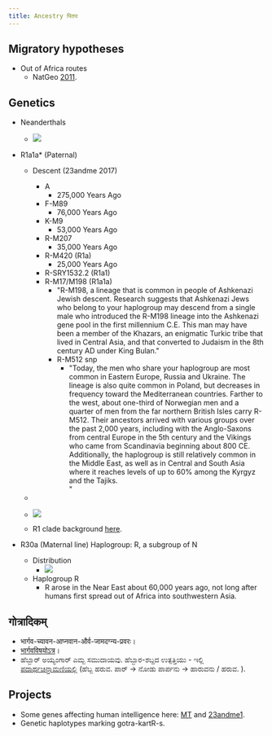 ```yaml
---
title: Ancestry पितरः
---
```



## Migratory hypotheses

- Out of Africa routes
    - NatGeo [2011](http://voices.nationalgeographic.com/2011/11/03/modern-humans-wandered-out-of-africa-via-arabia/).

## Genetics

- Neanderthals
    - [![](http://i.imgur.com/PfLO0gj.png)](http://i.imgur.com/PfLO0gj.png)
        
          
        
- R1a1a* (Paternal)
    - Descent (23andme 2017)
        - A
            - 275,000 Years Ago
        - F-M89
            - 76,000 Years Ago
        - K-M9
            - 53,000 Years Ago
        - R-M207
            - 35,000 Years Ago
        - ‎R-M420 (R1a)
            - 25,000 Years Ago
        - R-SRY1532.2 (R1a1)
        - R-M17/M198 (R1a1a)
            - "R-M198, a lineage that is common in people of Ashkenazi Jewish descent. Research suggests that Ashkenazi Jews who belong to your haplogroup may descend from a single male who introduced the R-M198 lineage into the Ashkenazi gene pool in the first millennium C.E. This man may have been a member of the Khazars, an enigmatic Turkic tribe that lived in Central Asia, and that converted to Judaism in the 8th century AD under King Bulan."
            - R-M512 snp
                - "Today, the men who share your haplogroup are most common in Eastern Europe, Russia and Ukraine. The lineage is also quite common in Poland, but decreases in frequency toward the Mediterranean countries. Farther to the west, about one-third of Norwegian men and a quarter of men from the far northern British Isles carry R-M512. Their ancestors arrived with various groups over the past 2,000 years, including with the Anglo-Saxons from central Europe in the 5th century and the Vikings who came from Scandinavia beginning about 800 CE. Additionally, the haplogroup is still relatively common in the Middle East, as well as in Central and South Asia where it reaches levels of up to 60% among the Kyrgyz and the Tajiks.  
                    "
    -   
        
    - [![](http://i.imgur.com/RdiLT5R.png)](http://i.imgur.com/RdiLT5R.png)
        
    - R1 clade background [here](https://sites.google.com/site/hinduvichaarah/0-1-pramanani-bases.1528178354101/3-civilizational-appraisal.1528178353705/jatih-varnah.1528178353702/0.1528178353640).
- R30a (Maternal line) Haplogroup: R, a subgroup of N
    - Distribution
        - [![](http://i.imgur.com/dtJzFQL.png)](http://i.imgur.com/dtJzFQL.png)        
    - Haplogroup R
        - R arose in the Near East about 60,000 years ago, not long after humans first spread out of Africa into southwestern Asia.

## गोत्रादिकम्

- भार्गव-च्यावन-आप्नवान-और्व-जामदग्न्य-प्रवरः।
- [भार्गवविषयोऽत्र](https://sites.google.com/site/samskrtamsfo/kavyam/itihasah/vansah/bhargavah)।
- ಹೆಬ್ಬಾರ್ ಅಯ್ಯಂಗಾರ್ ಎಮ್ಬ ಸಮುದಾಯವು. ಹೆಬ್ಬಾರ\-ಶಬ್ದದ ಉತ್ಪತ್ತಿಯು \- ಇಲ್ಲಿ [ಪದಾರ್ಥಚಿನ್ತಾಮಣಿಯಲ್ಲಿ](https://www.facebook.com/groups/padarthachintamani/permalink/918075908244357/?comment_id=918291561556125&offset=0&total_comments=23) (ಹೆಬ್ಬ ಹರುವ. ಪಾರ್ → ನೋಡು ಪಾರ್ಪನು -\> ಹಾರುವನು / ಹರುವ. ).

## Projects

- Some genes affecting human intelligence here: [MT](https://manasataramgini.wordpress.com/2007/10/31/genes-affecting-human-intelligence/) and [23andme1](https://www.23andme.com/you/community/thread/717/).
- Genetic haplotypes marking gotra-kartR-s.